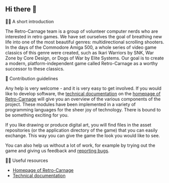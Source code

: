 ## Hi there 👋

🙋‍♀️ A short introduction

The Retro-Carnage team is a group of volunteer computer nerds who are interested in retro games. We have set ourselves the goal of breathing new life into one of the most beautiful genres: multidirectional scrolling shooters. In the days of the Commodore Amiga 500, a whole series of video game classics of this genre were created, such as Ikari Warriors by SNK, War Zone by Core Design, or Dogs of War by Elite Systems. Our goal is to create a modern, platform-independent game called Retro-Carnage as a worthy successor to these classics.

🌈 Contribution guidelines

Any help is very welcome - and it is very easy to get involved. If you would like to develop software, the [technical documentation](https://www.retro-carnage.net/en/development/) on the [homepage of Retro-Carnage](https://www.retro-carnage.net) will give you an overview of the various components of the project. These modules have been implemented in a variety of programming languages for the sheer joy of technology. There is bound to be something exciting for you.

If you like drawing or produce digital art, you will find files in the asset repositories (or the application directory of the game) that you can easily exchange. This way you can give the game the look you would like to see.

You can also help us without a lot of work, for example by trying out the game and giving us feedback and [reporting bugs](https://github.com/Retro-Carnage-Team/retro-carnage/issues).

👩‍💻 Useful resources

- [Homepage of Retro-Carnage](https://www.retro-carnage.net)
- [Technical documentation](https://www.retro-carnage.net/en/development/)
